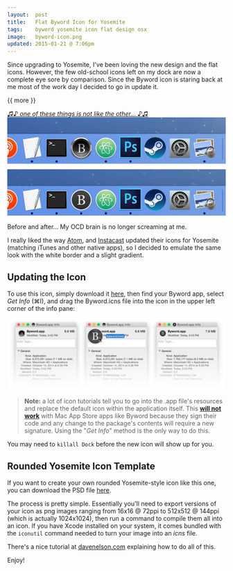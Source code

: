 ```yaml
---
layout:  post
title:   Flat Byword Icon for Yosemite
tags:    byword yosemite icon flat design osx
image:   byword-icon.png
updated: 2015-01-21 @ 7:06pm
---
```


Since upgrading to Yosemite, I've been loving the new design and the flat icons.  However, the few old-school icons left on my dock are now a complete eye sore by comparison.  Since the Byword icon is staring back at me most of the work day I decided to go in update it.

{{ more }}

[♫♪ *one of these things is not like the other...* ♪♫][cookiemonster]
[![Byword icon in the dock](/img/posts/byword-icon-dock.jpg)][cookiemonster]

Before and after... My OCD brain is no longer screaming at me.

I really liked the way [Atom](http://atom.io/), and [Instacast](http://vemedio.com/products/instacast-mac) updated their icons for Yosemite (matching iTunes and other native apps), so I decided to emulate the same look with the white border and a slight gradient.

[cookiemonster]: https://www.youtube.com/watch?v=TxfZbj5vf7Y "one of these things is not like the other..."


## Updating the Icon

To use this icon, simply download it [here][icon-file], then find your Byword app, select *Get Info* (⌘I), and drag the Byword.icns file into the icon in the upper left corner of the info pane:

![Byword icon in the dock](/img/posts/byword-icon-drag.jpg)

> **Note:** a lot of icon tutorials tell you to go into the .app file's resources and replace the default icon within the application itself.  This **[will not work](http://forums.macrumors.com/showthread.php?t=1105471)** with Mac App Store apps like Byword because they sign their code and any change to the package's contents will require a new signature.  Using the "*Get Info*" method is the only way to do this.

You may need to `killall Dock` before the new icon will show up for you.

## Rounded Yosemite Icon Template

If you want to create your own rounded Yosemite-style icon like this one, you can download the PSD file [here][psd-file].

The process is pretty simple.  Essentially you'll need to export versions of your icon as png images ranging from 16x16 @ 72ppi to 512x512 @ 144ppi (which is actually 1024x1024), then run a command to compile them all into an icon.  If you have Xcode installed on your system, it comes bundled with the `iconutil` command needed to turn your image into an *icns* file.

There's a nice tutorial at [davenelson.com](http://davenelson.com/make-icon-mac-yosemite/) explaining how to do all of this.

Enjoy!

[icon-file]: http://pixelcog.com.s3.amazonaws.com/blog/byword-icon.zip "Byword.icns"
[psd-file]: http://pixelcog.com.s3.amazonaws.com/blog/icon_template.psd.zip "icon_template.psd"
